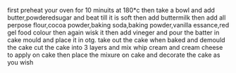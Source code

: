 first preheat your oven for 10 minuits at 180*c
then take a bowl and add butter,powderedsugar and beat till it is soft
then add buttermilk
then add all perpose flour,cocoa powder,baking soda,baking powder,vanilla essance,red gel food colour then again wisk it then add vineger and pour the batter in cake mould and place it in otg.
take out the cake when baked and demould the cake
cut the cake into 3 layers and mix whip cream and cream cheese to apply on cake
then place the mixure on cake and decorate the cake as you wish